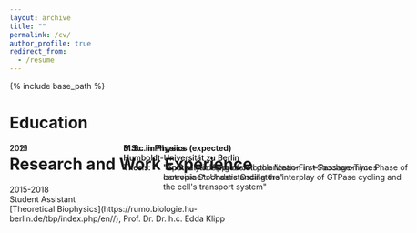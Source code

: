 ```yaml
---
layout: archive
title: ""
permalink: /cv/
author_profile: true
redirect_from:
  - /resume
---
```


{% include base_path %}

<style>

 .cv_block {
	position: relative;
 }

 .cv_block .cv_entry {
	position: relative;
 }
 
 .cv_block .cv_entry .time_window {
	position: absolute;
	left: 0px;
	top: 0px;
 }

 .cv_block .cv_entry .content {
	position: absolute;
	left: 200px;
	top: 0px;
 }

 .cv_block .cv_entry .content .title {
	font-weight: bold;
 }

 .cv_block .cv_entry .content .description {
	width: 500px;
	height: auto;
 }

 .cv_block .cv_entry .content .description .thesis {
	position: relative;
 }

 .cv_block .cv_entry .content .description .thesis .thesis_title {
	position: absolute;
	top: 0px;
	left: 70px;
 }

</style>

Education
======

<div class="cv_block education">

 <div class="cv_entry">
  <div class="time_window">
   2021
  </div>
  <div class="content">
   <div class="title"> M.Sc. in Physics (expected)</div>
   <div class="description">
    <div class="affiliation"> Humboldt-Universität zu Berlin </div>
    <div class="thesis"> 
	Thesis: 
	<div class="thesis_title">
		"An Analytic Approach to the Mean-First-Passage-Time Phase of Isotropic Stochastic Oscillators"
        </div>
    </div>
   </div>
  </div>
 </div>

 <div class="cv_entry">
  <div class="time_window">
   2019
  </div>
  <div class="content">
   <div class="title"> B.Sc. in Physics</div>
   <div class="description">
    <div class="affiliation"> Humboldt-Universität zu Berlin </div>
    <div class="thesis"> 
	Thesis: 
	<div class="thesis_title">
		"Spatial modeling of cell polarization in *Saccharomyces cerevisiae*: Understanding the interplay of GTPase cycling and the cell's transport system"
     </div>
    </div>
   </div>
  </div>
 </div>

</div>

Research and Work Experience
======

<div class="cv_block experience">
 <div class="entry">
  <div class="time_window">
	2015-2018
  </div>
  <div class="content">
   <div class="title">Student Assistant</div>
   <div class="description">
    <div class="affiliation"> [Theoretical Biophysics](https://rumo.biologie.hu-berlin.de/tbp/index.php/en//), Prof. Dr. Dr. h.c. Edda Klipp
    </div>
   </div>
  </div>
 </div>
</div>

<!--

<style>
table, td, tr {
	border: 0px;
	border-collapse: collapse;
	vertical-aligne: top;
}
td {
	padding: 5px;
	text-align: left;
}
</style>

Education
======
<table class="tabular_cv">
	<tr>
		<td>2021</td>	
		<td>
			<table class="inline_table">
				<tr><td>**M.Sc. in Physics** (expected)</td></tr>
				<tr><td>Humboldt-Universität zu Berlin</td></tr>
				<tr><td>Thesis: "An Analytic Approach to the Mean-First-Passage-Time Phase of Isotropic Stochastic Oscillators"</td></tr>
			</table>
		</td>
	</tr><tr>
		<td>2019</td>
		<td>
			<table class="inline_table">
				<tr><td>**B.Sc. in Physics**</td></tr>
				<tr><td>Humboldt-Universität zu Berlin</td></tr>
				<tr><td>Thesis: "Spatial modeling of cell polarization in *Saccharomyces cerevisiae*: Understanding the interplay of GTPase cycling and the cell's transport system"</td></tr>
			</table>
		</td>
	</tr>
</table>

Research and Work experience
======
<table class="tabular_cv">
	<tr>
		<td>2015-2018</td>
		<td>
			<table class="inline_table">
				<tr><td>**Student Assistant**</td></tr>
				<tr><td>[Theoretical Biophysics](https://rumo.biologie.hu-berlin.de/tbp/index.php/en//), Prof. Dr. Dr. h.c. Edda Klipp</td></tr>
			</table>
		</td>
	</tr>
</table>
-->

<!--  
Skills
======
* Skill 1
* Skill 2
  * Sub-skill 2.1
  * Sub-skill 2.2
  * Sub-skill 2.3
* Skill 3

Publications
======
  <ul>{% for post in site.publications %}
    {% include archive-single-cv.html %}
  {% endfor %}</ul>
  
Talks
======
  <ul>{% for post in site.talks %}
    {% include archive-single-talk-cv.html %}
  {% endfor %}</ul>
  
Teaching
======
  <ul>{% for post in site.teaching %}
    {% include archive-single-cv.html %}
  {% endfor %}</ul>
  
Service and leadership
======
* Currently signed in to 43 different slack teams
-->
